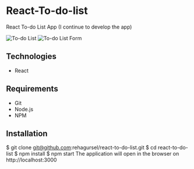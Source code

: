 # React-To-do-list

React To-do List App (I continue to develop the app)


![To-do List](https://res.cloudinary.com/di3ejxszt/image/upload/v1646998789/Portfolio/react-to-do-list/to-do-list_preview_aaozqk.png)
![To-do List Form](https://res.cloudinary.com/di3ejxszt/image/upload/v1646998784/Portfolio/react-to-do-list/to-do-list-itemForm_epszyu.png)

## Technologies

- React

## Requirements

- Git
- Node.js
- NPM

## Installation
$ git clone git@github.com:rehagursel/react-to-do-list.git
$ cd react-to-do-list
$ npm install
$ npm start
The application will open in the browser on http://localhost:3000